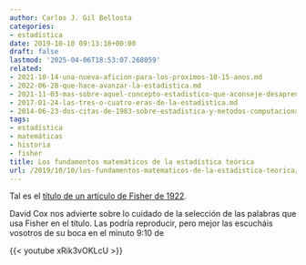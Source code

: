 ```yaml
---
author: Carlos J. Gil Bellosta
categories:
- estadística
date: 2019-10-10 09:13:18+00:00
draft: false
lastmod: '2025-04-06T18:53:07.268059'
related:
- 2021-10-14-una-nueva-aficion-para-los-proximos-10-15-anos.md
- 2022-06-28-que-hace-avanzar-la-estadistica.md
- 2021-11-03-mas-sobre-aquel-concepto-estadistico-que-aconseje-desaprender-la-suficiencia.md
- 2017-01-24-las-tres-o-cuatro-eras-de-la-estadistica.md
- 2014-06-23-dos-citas-de-1983-sobre-estadistica-y-metodos-computacionales.md
tags:
- estadística
- matemáticas
- historia
- fisher
title: Los fundamentos matemáticos de la estadística teórica
url: /2019/10/10/los-fundamentos-matematicos-de-la-estadistica-teorica/
---
```


Tal es el [título de un artículo de Fisher de 1922](https://royalsocietypublishing.org/doi/abs/10.1098/rsta.1922.0009).

David Cox nos advierte sobre lo cuidado de la selección de las palabras que usa Fisher en el título. Las podría reproducir, pero mejor las escucháis vosotros de su boca en el minuto 9:10 de

{{< youtube xRik3vOKLcU >}}